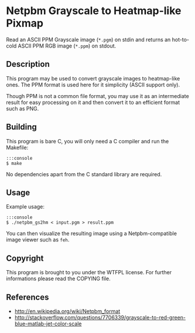 # Netpbm Grayscale to Heatmap-like Pixmap

Read an ASCII PPM Grayscale image (`*.pgm`) on stdin and returns an hot-to-cold
ASCII PPM RGB image (`*.ppm`) on stdout.

## Description

This program may be used to convert grayscale images to heatmap-like ones. The
PPM format is used here for it simplicity (ASCII support only).

Though PPM is not a common file format, you may use it as an intermediate
result for easy processing on it and then convert it to an efficient format
such as PNG.

## Building

This program is bare C, you will only need a C compiler and run the Makefile:

    :::console
    $ make

No dependencies apart from the C standard library are required.

## Usage

Example usage:

    :::console
    $ ./netpbm_gs2hm < input.pgm > result.ppm

You can then visualize the resulting image using a Netpbm-compatible image
viewer such as `feh`.

## Copyright

This program is brought to you under the WTFPL license. For further
informations please read the COPYING file.

## References

 - <http://en.wikipedia.org/wiki/Netpbm_format>
 - <http://stackoverflow.com/questions/7706339/grayscale-to-red-green-blue-matlab-jet-color-scale>
